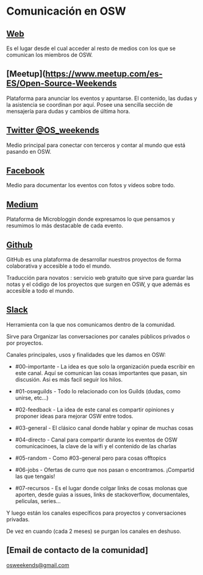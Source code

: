 # Comunicación en OSW

## [Web](http://osweekends.com/)

Es el lugar desde el cual acceder al resto de medios con los que se comunican los miembros de OSW.


## [Meetup](https://www.meetup.com/es-ES/Open-Source-Weekends

Plataforma para anunciar los eventos y apuntarse. El contenido, las dudas y la asistencia se coordinan por aquí.
Posee una sencilla sección de mensajería para dudas y cambios de última hora.

## [Twitter @OS_weekends](https://twitter.com/os_weekends?lang=es)

Medio principal para conectar con terceros y contar al mundo que está pasando en OSW.
  
## [Facebook](https://www.facebook.com/osweekends/)

Medio para documentar los eventos con fotos y vídeos sobre todo.

## [Medium](https://medium.com/osweekends)

Plataforma de Microbloggin donde expresamos lo que pensamos y resumimos lo más destacable de cada evento.

## [Github](https://github.com/OSWeekends)

GitHub es una plataforma de desarrollar nuestros proyectos de forma colaborativa y accesible a todo el mundo.

Traducción para novatos : servicio web gratuito que sirve para guardar las  notas y el código de los proyectos que surgen en OSW, y que además es accesible a todo el mundo.

## [Slack](http://invitations-osweekends.herokuapp.com/)

Herramienta con la que nos comunicamos dentro de la comunidad.

Sirve para Organizar las conversaciones por canales públicos privados o por proyectos.

Canales principales, usos y finalidades que les damos en OSW:

- #00-importante - La idea es que solo la organización pueda escribir en este canal. Aquí se comunican las cosas importantes que pasan, sin discusión. Asi es más facil seguir los hilos.

- #01-oswguilds - Todo lo relacionado con los Guilds (dudas, como unirse, etc...) 

- #02-feedback - La idea de este canal es compartir opiniones y proponer ideas para mejorar OSW entre todos.
- #03-general - El clásico canal donde hablar y opinar de muchas cosas
- #04-directo - Canal para compartir durante los eventos de OSW comunicacinoes, la clave de la wifi y el contenido de las charlas  
- #05-random - Como #03-general pero para cosas offtopics
- #06-jobs - Ofertas de curro que nos pasan o encontramos. ¡Compartid las que tengais!
- #07-recursos - Es el lugar donde colgar links de cosas molonas que aporten, desde guias a issues, links de stackoverflow, documentales, peliculas, series...

Y luego están los canales específicos para proyectos y conversaciones privadas.

De vez en cuando (cada 2 meses) se purgan los canales en deshuso.

## [Email de contacto de la comunidad]

osweekends@gmail.com 
